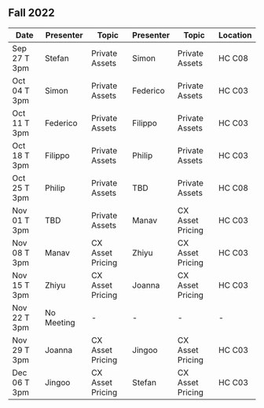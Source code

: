 ## Fall 2022

| Date             | Presenter    | Topic            | Presenter         | Topic                   | Location |
|------------------|------------- |------------------| ------------------|-------------------------| ---------|
| Sep 27 T 3pm     | Stefan       | Private Assets   | Simon             | Private Assets          | HC C08   |
| Oct 04 T 3pm     | Simon        | Private Assets   | Federico          | Private Assets          | HC C03   |
| Oct 11 T 3pm     | Federico     | Private Assets   | Filippo           | Private Assets          | HC C03   |
| Oct 18 T 3pm     | Filippo      | Private Assets   | Philip            | Private Assets          | HC C03   |
| Oct 25 T 3pm     | Philip       | Private Assets   | TBD               | Private Assets          | HC C08   |
| Nov 01 T 3pm     | TBD          | Private Assets   | Manav             | CX Asset Pricing        | HC C03   |
| Nov 08 T 3pm     | Manav        | CX Asset Pricing | Zhiyu             | CX Asset Pricing        | HC C03   |
| Nov 15 T 3pm     | Zhiyu        | CX Asset Pricing | Joanna            | CX Asset Pricing        | HC C03   |
| Nov 22 T 3pm     | No Meeting   | -                | -                 | -                       | -        |
| Nov 29 T 3pm     | Joanna       | CX Asset Pricing | Jingoo            | CX Asset Pricing        | HC C03   |
| Dec 06 T 3pm     | Jingoo       | CX Asset Pricing | Stefan            | CX Asset Pricing        | HC C03   |

